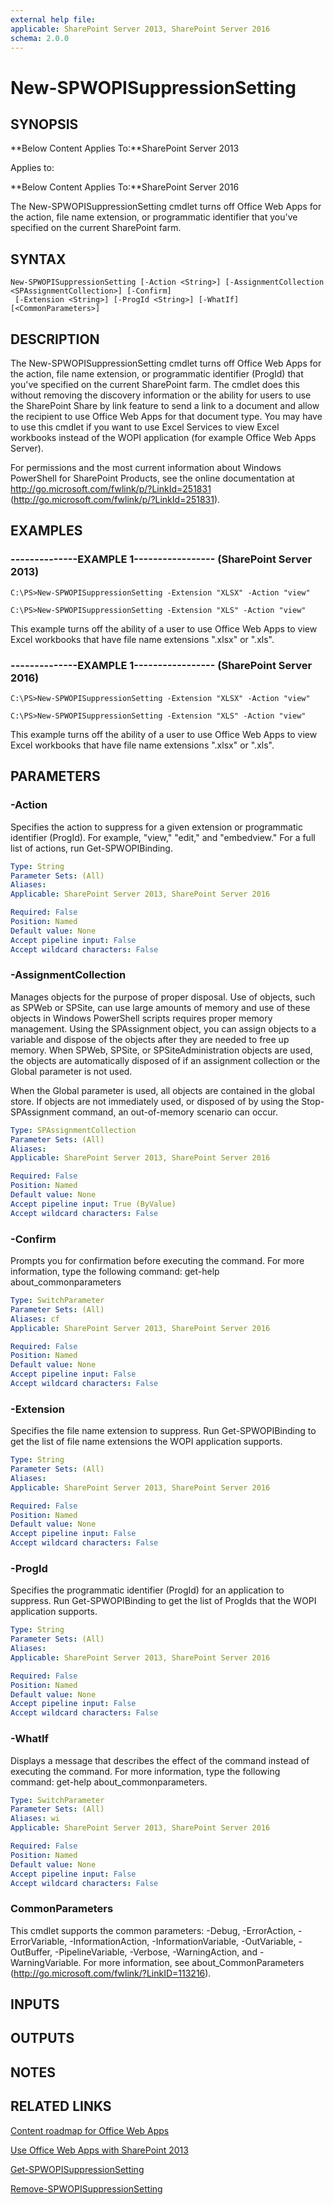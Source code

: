 ```yaml
---
external help file: 
applicable: SharePoint Server 2013, SharePoint Server 2016
schema: 2.0.0
---
```


# New-SPWOPISuppressionSetting

## SYNOPSIS
**Below Content Applies To:**SharePoint Server 2013

Applies to:

**Below Content Applies To:**SharePoint Server 2016

The New-SPWOPISuppressionSetting cmdlet turns off Office Web Apps for the action, file name extension, or programmatic identifier that you've specified on the current SharePoint farm.



## SYNTAX

```
New-SPWOPISuppressionSetting [-Action <String>] [-AssignmentCollection <SPAssignmentCollection>] [-Confirm]
 [-Extension <String>] [-ProgId <String>] [-WhatIf] [<CommonParameters>]
```

## DESCRIPTION
The New-SPWOPISuppressionSetting cmdlet turns off Office Web Apps for the action, file name extension, or programmatic identifier (ProgId) that you've specified on the current SharePoint farm. 
The cmdlet does this without removing the discovery information or the ability for users to use the SharePoint Share by link feature to send a link to a document and allow the recipient to use Office Web Apps for that document type.
You may have to use this cmdlet if you want to use Excel Services to view Excel workbooks instead of the WOPI application (for example Office Web Apps Server).

For permissions and the most current information about Windows PowerShell for SharePoint Products, see the online documentation at http://go.microsoft.com/fwlink/p/?LinkId=251831 (http://go.microsoft.com/fwlink/p/?LinkId=251831).

## EXAMPLES

### --------------EXAMPLE 1----------------- (SharePoint Server 2013)
```
C:\PS>New-SPWOPISuppressionSetting -Extension "XLSX" -Action "view"

C:\PS>New-SPWOPISuppressionSetting -Extension "XLS" -Action "view"
```

This example turns off the ability of a user to use Office Web Apps to view  Excel workbooks that have file name extensions ".xlsx" or ".xls".

### --------------EXAMPLE 1----------------- (SharePoint Server 2016)
```
C:\PS>New-SPWOPISuppressionSetting -Extension "XLSX" -Action "view"

C:\PS>New-SPWOPISuppressionSetting -Extension "XLS" -Action "view"
```

This example turns off the ability of a user to use Office Web Apps to view  Excel workbooks that have file name extensions ".xlsx" or ".xls".

## PARAMETERS

### -Action
Specifies the action to suppress for a given extension or programmatic identifier (ProgId).
For example, "view," "edit," and "embedview." For a full list of actions, run Get-SPWOPIBinding.

```yaml
Type: String
Parameter Sets: (All)
Aliases: 
Applicable: SharePoint Server 2013, SharePoint Server 2016

Required: False
Position: Named
Default value: None
Accept pipeline input: False
Accept wildcard characters: False
```

### -AssignmentCollection
Manages objects for the purpose of proper disposal.
Use of objects, such as SPWeb or SPSite, can use large amounts of memory and use of these objects in Windows PowerShell scripts requires proper memory management.
Using the SPAssignment object, you can assign objects to a variable and dispose of the objects after they are needed to free up memory.
When SPWeb, SPSite, or SPSiteAdministration objects are used, the objects are automatically disposed of if an assignment collection or the Global parameter is not used.

When the Global parameter is used, all objects are contained in the global store.
If objects are not immediately used, or disposed of by using the Stop-SPAssignment command, an out-of-memory scenario can occur.

```yaml
Type: SPAssignmentCollection
Parameter Sets: (All)
Aliases: 
Applicable: SharePoint Server 2013, SharePoint Server 2016

Required: False
Position: Named
Default value: None
Accept pipeline input: True (ByValue)
Accept wildcard characters: False
```

### -Confirm
Prompts you for confirmation before executing the command.
For more information, type the following command: get-help about_commonparameters

```yaml
Type: SwitchParameter
Parameter Sets: (All)
Aliases: cf
Applicable: SharePoint Server 2013, SharePoint Server 2016

Required: False
Position: Named
Default value: None
Accept pipeline input: False
Accept wildcard characters: False
```

### -Extension
Specifies the file name extension to suppress.
Run Get-SPWOPIBinding to get the list of file name extensions the WOPI application supports.

```yaml
Type: String
Parameter Sets: (All)
Aliases: 
Applicable: SharePoint Server 2013, SharePoint Server 2016

Required: False
Position: Named
Default value: None
Accept pipeline input: False
Accept wildcard characters: False
```

### -ProgId
Specifies the programmatic identifier (ProgId) for an application to suppress.
Run Get-SPWOPIBinding to get the list of ProgIds that the WOPI application supports.

```yaml
Type: String
Parameter Sets: (All)
Aliases: 
Applicable: SharePoint Server 2013, SharePoint Server 2016

Required: False
Position: Named
Default value: None
Accept pipeline input: False
Accept wildcard characters: False
```

### -WhatIf
Displays a message that describes the effect of the command instead of executing the command.
For more information, type the following command: get-help about_commonparameters.

```yaml
Type: SwitchParameter
Parameter Sets: (All)
Aliases: wi
Applicable: SharePoint Server 2013, SharePoint Server 2016

Required: False
Position: Named
Default value: None
Accept pipeline input: False
Accept wildcard characters: False
```

### CommonParameters
This cmdlet supports the common parameters: -Debug, -ErrorAction, -ErrorVariable, -InformationAction, -InformationVariable, -OutVariable, -OutBuffer, -PipelineVariable, -Verbose, -WarningAction, and -WarningVariable. For more information, see about_CommonParameters (http://go.microsoft.com/fwlink/?LinkID=113216).

## INPUTS

## OUTPUTS

## NOTES

## RELATED LINKS

[Content roadmap for Office Web Apps]()

[Use Office Web Apps with SharePoint 2013]()

[Get-SPWOPISuppressionSetting]()

[Remove-SPWOPISuppressionSetting]()


